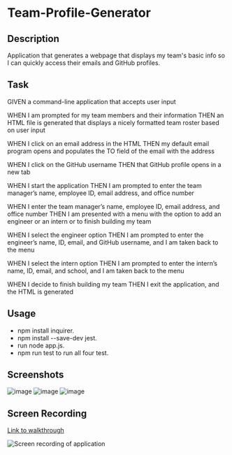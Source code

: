 # Team-Profile-Generator
## Description
Application that generates a webpage that displays my team's basic info so I can quickly access their emails and GitHub profiles.
## Task
GIVEN a command-line application that accepts user input

WHEN I am prompted for my team members and their information
THEN an HTML file is generated that displays a nicely formatted team roster based on user input

WHEN I click on an email address in the HTML
THEN my default email program opens and populates the TO field of the email with the address

WHEN I click on the GitHub username
THEN that GitHub profile opens in a new tab

WHEN I start the application
THEN I am prompted to enter the team manager’s name, employee ID, email address, and office number

WHEN I enter the team manager’s name, employee ID, email address, and office number
THEN I am presented with a menu with the option to add an engineer or an intern or to finish building my team

WHEN I select the engineer option
THEN I am prompted to enter the engineer’s name, ID, email, and GitHub username, and I am taken back to the menu

WHEN I select the intern option
THEN I am prompted to enter the intern’s name, ID, email, and school, and I am taken back to the menu

WHEN I decide to finish building my team
THEN I exit the application, and the HTML is generated

## Usage 
- npm install inquirer.
- npm install --save-dev jest.
- run node app.js.
- npm run test to run all four test.
## Screenshots

![image](https://user-images.githubusercontent.com/79381847/120122803-cde88e00-c170-11eb-8ec3-a68486b94a87.png)
![image](https://user-images.githubusercontent.com/79381847/120122822-e789d580-c170-11eb-8768-9e7f1f25e3ce.png)
![image](https://user-images.githubusercontent.com/79381847/120123012-3421e080-c172-11eb-9b50-02b2db1b95b3.png)


## Screen Recording
[Link to walkthrough](https://drive.google.com/file/d/17aiXW72lZ0DnUnyX7jjoARQwYyxaR8J-/view)

![Screen recording of application](./Assets/recording.gif)
